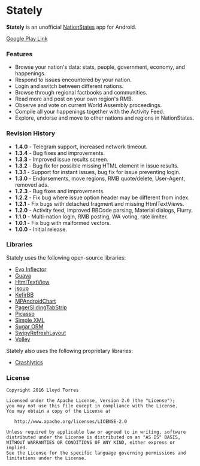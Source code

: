Stately
=======

**Stately** is an unofficial [NationStates](http://www.nationstates.net/) app for Android.

[Google Play Link](https://play.google.com/store/apps/details?id=com.lloydtorres.stately)

### Features

* Browse your nation's data: stats, people, government, economy, and happenings.
* Respond to issues encountered by your nation.
* Login and switch between different nations.
* Browse through regional factbooks and communities.
* Read more and post on your own region's RMB.
* Observe and vote on current World Assembly proceedings.
* Compile all your happenings together with the Activity Feed.
* Explore, endorse and move to other nations and regions in NationStates.

### Revision History

* **1.4.0** - Telegram support, increased network timeout.
* **1.3.4** - Bug fixes and improvements.
* **1.3.3** - Improved issue results screen.
* **1.3.2** - Bug fix for possible missing HTML element in issue results.
* **1.3.1** - Support for instant issues, bug fix for issue preventing login.
* **1.3.0** - Endorsements, move regions, RMB quote/delete, User-Agent, removed ads.
* **1.2.3** - Bug fixes and improvements.
* **1.2.2** - Fix bug where issue option header may be different from index.
* **1.2.1** - Fix bugs with detached fragment and missing HtmlTextViews.
* **1.2.0** - Activity feed, improved BBCode parsing, Material dialogs, Flurry.
* **1.1.0** - Multi-nation login, RMB posting, WA voting, rate limiter.
* **1.0.1** - Fix bug with malformed vectors.
* **1.0.0** - Initial release.

### Libraries

Stately uses the following open-source libraries:

* [Evo Inflector](https://github.com/atteo/evo-inflector)
* [Guava](https://github.com/google/guava)
* [HtmlTextView](https://github.com/SufficientlySecure/html-textview)
* [jsoup](http://jsoup.org/)
* [KefirBB](https://github.com/kefirfromperm/kefirbb)
* [MPAndroidChart](https://github.com/PhilJay/MPAndroidChart)
* [PagerSlidingTabStrip](https://github.com/jpardogo/PagerSlidingTabStrip)
* [Picasso](https://github.com/square/picasso)
* [Simple XML](http://simple.sourceforge.net/)
* [Sugar ORM](https://github.com/satyan/sugar)
* [SwipyRefreshLayout](https://github.com/OrangeGangsters/SwipyRefreshLayout)
* [Volley](http://developer.android.com/training/volley/index.html)

Stately also uses the following proprietary libraries:

* [Crashlytics](https://try.crashlytics.com/)

### License

```
Copyright 2016 Lloyd Torres

Licensed under the Apache License, Version 2.0 (the "License");
you may not use this file except in compliance with the License.
You may obtain a copy of the License at

   http://www.apache.org/licenses/LICENSE-2.0

Unless required by applicable law or agreed to in writing, software
distributed under the License is distributed on an "AS IS" BASIS,
WITHOUT WARRANTIES OR CONDITIONS OF ANY KIND, either express or implied.
See the License for the specific language governing permissions and
limitations under the License.
```